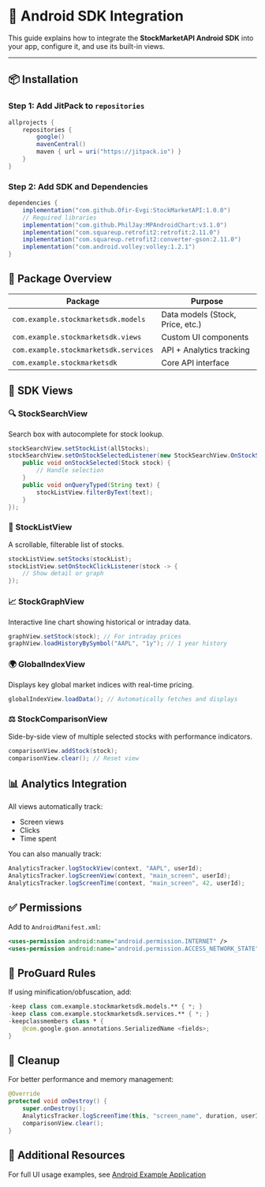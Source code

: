 # 📱 Android SDK Integration

This guide explains how to integrate the **StockMarketAPI Android SDK** into your app, configure it, and use its built-in views.

---

## 📦 Installation

### Step 1: Add JitPack to `repositories`

```groovy
allprojects {
    repositories {
        google()
        mavenCentral()
        maven { url = uri("https://jitpack.io") }
    }
}
```

### Step 2: Add SDK and Dependencies

```groovy
dependencies {
    implementation("com.github.Ofir-Evgi:StockMarketAPI:1.0.0")
    // Required libraries
    implementation("com.github.PhilJay:MPAndroidChart:v3.1.0")
    implementation("com.squareup.retrofit2:retrofit:2.11.0")
    implementation("com.squareup.retrofit2:converter-gson:2.11.0")
    implementation("com.android.volley:volley:1.2.1")
}
```

## 📂 Package Overview

| Package | Purpose |
|---------|---------|
| `com.example.stockmarketsdk.models` | Data models (Stock, Price, etc.) |
| `com.example.stockmarketsdk.views` | Custom UI components |
| `com.example.stockmarketsdk.services` | API + Analytics tracking |
| `com.example.stockmarketsdk` | Core API interface |

## 🧩 SDK Views

### 🔍 StockSearchView

Search box with autocomplete for stock lookup.

```java
stockSearchView.setStockList(allStocks);
stockSearchView.setOnStockSelectedListener(new StockSearchView.OnStockSelectedListener() {
    public void onStockSelected(Stock stock) {
        // Handle selection
    }
    public void onQueryTyped(String text) {
        stockListView.filterByText(text);
    }
});
```

### 📃 StockListView

A scrollable, filterable list of stocks.

```java
stockListView.setStocks(stockList);
stockListView.setOnStockClickListener(stock -> {
    // Show detail or graph
});
```

### 📈 StockGraphView

Interactive line chart showing historical or intraday data.

```java
graphView.setStock(stock); // For intraday prices
graphView.loadHistoryBySymbol("AAPL", "1y"); // 1 year history
```

### 🌍 GlobalIndexView

Displays key global market indices with real-time pricing.

```java
globalIndexView.loadData(); // Automatically fetches and displays
```

### ⚖️ StockComparisonView

Side-by-side view of multiple selected stocks with performance indicators.

```java
comparisonView.addStock(stock);
comparisonView.clear(); // Reset view
```

## 📊 Analytics Integration

All views automatically track:
- Screen views
- Clicks
- Time spent

You can also manually track:

```java
AnalyticsTracker.logStockView(context, "AAPL", userId);
AnalyticsTracker.logScreenView(context, "main_screen", userId);
AnalyticsTracker.logScreenTime(context, "main_screen", 42, userId);
```

## ✅ Permissions

Add to `AndroidManifest.xml`:

```xml
<uses-permission android:name="android.permission.INTERNET" />
<uses-permission android:name="android.permission.ACCESS_NETWORK_STATE" />
```

## 🧪 ProGuard Rules

If using minification/obfuscation, add:

```kotlin
-keep class com.example.stockmarketsdk.models.** { *; }
-keep class com.example.stockmarketsdk.services.** { *; }
-keepclassmembers class * {
    @com.google.gson.annotations.SerializedName <fields>;
}
```

## 🧼 Cleanup

For better performance and memory management:

```java
@Override
protected void onDestroy() {
    super.onDestroy();
    AnalyticsTracker.logScreenTime(this, "screen_name", duration, userId);
    comparisonView.clear();
}
```

## 🧠 Additional Resources

For full UI usage examples, see [Android Example Application](example-app.md)
